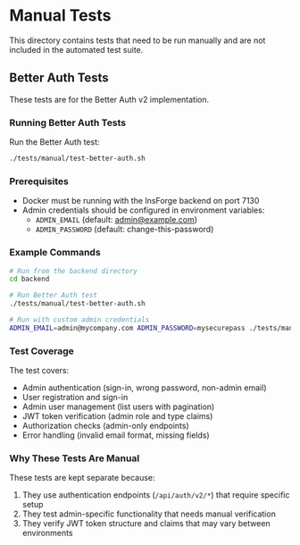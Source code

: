 # Manual Tests

This directory contains tests that need to be run manually and are not included in the automated test suite.

## Better Auth Tests

These tests are for the Better Auth v2 implementation.

### Running Better Auth Tests

Run the Better Auth test:
```bash
./tests/manual/test-better-auth.sh
```

### Prerequisites

- Docker must be running with the InsForge backend on port 7130
- Admin credentials should be configured in environment variables:
  - `ADMIN_EMAIL` (default: admin@example.com)
  - `ADMIN_PASSWORD` (default: change-this-password)

### Example Commands

```bash
# Run from the backend directory
cd backend

# Run Better Auth test
./tests/manual/test-better-auth.sh

# Run with custom admin credentials
ADMIN_EMAIL=admin@mycompany.com ADMIN_PASSWORD=mysecurepass ./tests/manual/test-better-auth.sh
```

### Test Coverage

The test covers:
- Admin authentication (sign-in, wrong password, non-admin email)
- User registration and sign-in
- Admin user management (list users with pagination)
- JWT token verification (admin role and type claims)
- Authorization checks (admin-only endpoints)
- Error handling (invalid email format, missing fields)

### Why These Tests Are Manual

These tests are kept separate because:
1. They use authentication endpoints (`/api/auth/v2/*`) that require specific setup
2. They test admin-specific functionality that needs manual verification
3. They verify JWT token structure and claims that may vary between environments